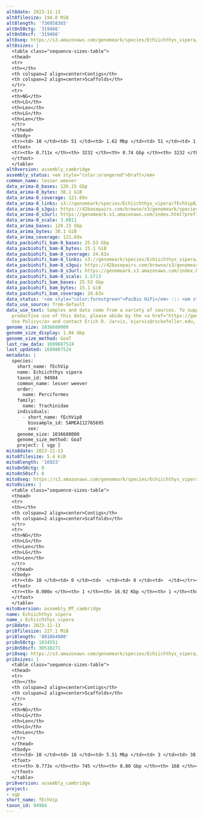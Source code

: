 ```yaml
---
alt8date: 2023-11-13
alt8filesize: 194.0 MiB
alt8length: '736958365'
alt8n50ctg: '319466'
alt8n50scf: '319466'
alt8seq: https://s3.amazonaws.com/genomeark/species/Echiichthys_vipera/fEchVip8/assembly_cambridge/fEchVip8.alt.asm.20231113.fasta.gz
alt8sizes: |
  <table class="sequence-sizes-table">
  <thead>
  <tr>
  <th></th>
  <th colspan=2 align=center>Contigs</th>
  <th colspan=2 align=center>Scaffolds</th>
  </tr>
  <tr>
  <th>NG</th>
  <th>LG</th>
  <th>Len</th>
  <th>LG</th>
  <th>Len</th>
  </tr>
  </thead>
  <tbody>
  <tr><td> 10 </td><td> 51 </td><td> 1.62 Mbp </td><td> 51 </td><td> 1.62 Mbp </td></tr><tr><td> 20 </td><td> 129 </td><td> 1.10 Mbp </td><td> 129 </td><td> 1.10 Mbp </td></tr><tr><td> 30 </td><td> 242 </td><td> 0.79 Mbp </td><td> 242 </td><td> 0.79 Mbp </td></tr><tr><td> 40 </td><td> 403 </td><td> 0.53 Mbp </td><td> 403 </td><td> 0.53 Mbp </td></tr><tr style="background-color:#cccccc;"><td> 50 </td><td> 651 </td><td> 319.47 Kbp </td><td> 651 </td><td> 319.47 Kbp </td></tr><tr><td> 60 </td><td> 1116 </td><td> 149.08 Kbp </td><td> 1116 </td><td> 149.08 Kbp </td></tr><tr><td> 70 </td><td> 2659 </td><td> 24.98 Kbp </td><td> 2659 </td><td> 24.98 Kbp </td></tr><tr><td> 80 </td><td> 0 </td><td>  </td><td> 0 </td><td>  </td></tr><tr><td> 90 </td><td> 0 </td><td>  </td><td> 0 </td><td>  </td></tr><tr><td> 100 </td><td> 0 </td><td>  </td><td> 0 </td><td>  </td></tr></tbody>
  <tfoot>
  <tr><th> 0.711x </th><th> 3232 </th><th> 0.74 Gbp </th><th> 3232 </th><th> 0.74 Gbp </th></tr>
  </tfoot>
  </table>
alt8version: assembly_cambridge
assembly_status: <em style="color:orangered">Draft</em>
common_name: lesser weever
data_arima-8_bases: 126.15 Gbp
data_arima-8_bytes: 38.1 GiB
data_arima-8_coverage: 121.69x
data_arima-8_links: s3://genomeark/species/Echiichthys_vipera/fEchVip8/genomic_data/arima/<br>
data_arima-8_s3gui: https://42basepairs.com/browse/s3/genomeark/species/Echiichthys_vipera/fEchVip8/genomic_data/arima/
data_arima-8_s3url: https://genomeark.s3.amazonaws.com/index.html?prefix=species/Echiichthys_vipera/fEchVip8/genomic_data/arima/
data_arima-8_scale: 3.0811
data_arima_bases: 126.15 Gbp
data_arima_bytes: 38.1 GiB
data_arima_coverage: 121.69x
data_pacbiohifi_bam-8_bases: 25.53 Gbp
data_pacbiohifi_bam-8_bytes: 15.1 GiB
data_pacbiohifi_bam-8_coverage: 24.63x
data_pacbiohifi_bam-8_links: s3://genomeark/species/Echiichthys_vipera/fEchVip8/genomic_data/pacbio_hifi/<br>
data_pacbiohifi_bam-8_s3gui: https://42basepairs.com/browse/s3/genomeark/species/Echiichthys_vipera/fEchVip8/genomic_data/pacbio_hifi/
data_pacbiohifi_bam-8_s3url: https://genomeark.s3.amazonaws.com/index.html?prefix=species/Echiichthys_vipera/fEchVip8/genomic_data/pacbio_hifi/
data_pacbiohifi_bam-8_scale: 1.5713
data_pacbiohifi_bam_bases: 25.53 Gbp
data_pacbiohifi_bam_bytes: 15.1 GiB
data_pacbiohifi_bam_coverage: 24.63x
data_status: '<em style="color:forestgreen">PacBio HiFi</em> ::: <em style="color:forestgreen">Arima</em>'
data_use_source: from-default
data_use_text: Samples and data come from a variety of sources. To support fair and
  productive use of this data, please abide by the <a href="https://genome10k.soe.ucsc.edu/data-use-policies/">Data
  Use Policy</a> and contact Erich D. Jarvis, ejarvis@rockefeller.edu, with any questions.
genome_size: 1036680000
genome_size_display: 1.04 Gbp
genome_size_method: GoaT
last_raw_data: 1699887524
last_updated: 1699887524
metadata: |
  species:
    short_name: fEchVip
    name: Echiichthys vipera
    taxon_id: 94984
    common_name: lesser weever
    order:
      name: Perciformes
    family:
      name: Trachinidae
    individuals:
      - short_name: fEchVip8
        biosample_id: SAMEA112765695
        sex:
    genome_size: 1036680000
    genome_size_method: GoaT
    project: [ vgp ]
mito8date: 2023-11-13
mito8filesize: 5.4 KiB
mito8length: '16923'
mito8n50ctg: 0
mito8n50scf: 0
mito8seq: https://s3.amazonaws.com/genomeark/species/Echiichthys_vipera/fEchVip8/assembly_MT_cambridge/fEchVip8.MT.20231113.fasta.gz
mito8sizes: |
  <table class="sequence-sizes-table">
  <thead>
  <tr>
  <th></th>
  <th colspan=2 align=center>Contigs</th>
  <th colspan=2 align=center>Scaffolds</th>
  </tr>
  <tr>
  <th>NG</th>
  <th>LG</th>
  <th>Len</th>
  <th>LG</th>
  <th>Len</th>
  </tr>
  </thead>
  <tbody>
  <tr><td> 10 </td><td> 0 </td><td>  </td><td> 0 </td><td>  </td></tr><tr><td> 20 </td><td> 0 </td><td>  </td><td> 0 </td><td>  </td></tr><tr><td> 30 </td><td> 0 </td><td>  </td><td> 0 </td><td>  </td></tr><tr><td> 40 </td><td> 0 </td><td>  </td><td> 0 </td><td>  </td></tr><tr style="background-color:#cccccc;"><td> 50 </td><td> 0 </td><td style="background-color:#ff8888;">  </td><td> 0 </td><td style="background-color:#ff8888;">  </td></tr><tr><td> 60 </td><td> 0 </td><td>  </td><td> 0 </td><td>  </td></tr><tr><td> 70 </td><td> 0 </td><td>  </td><td> 0 </td><td>  </td></tr><tr><td> 80 </td><td> 0 </td><td>  </td><td> 0 </td><td>  </td></tr><tr><td> 90 </td><td> 0 </td><td>  </td><td> 0 </td><td>  </td></tr><tr><td> 100 </td><td> 0 </td><td>  </td><td> 0 </td><td>  </td></tr></tbody>
  <tfoot>
  <tr><th> 0.000x </th><th> 1 </th><th> 16.92 Kbp </th><th> 1 </th><th> 16.92 Kbp </th></tr>
  </tfoot>
  </table>
mito8version: assembly_MT_cambridge
name: Echiichthys vipera
name_: Echiichthys_vipera
pri8date: 2023-11-13
pri8filesize: 227.1 MiB
pri8length: '801864980'
pri8n50ctg: 1834551
pri8n50scf: 30510271
pri8seq: https://s3.amazonaws.com/genomeark/species/Echiichthys_vipera/fEchVip8/assembly_cambridge/fEchVip8.pri.asm.20231113.fasta.gz
pri8sizes: |
  <table class="sequence-sizes-table">
  <thead>
  <tr>
  <th></th>
  <th colspan=2 align=center>Contigs</th>
  <th colspan=2 align=center>Scaffolds</th>
  </tr>
  <tr>
  <th>NG</th>
  <th>LG</th>
  <th>Len</th>
  <th>LG</th>
  <th>Len</th>
  </tr>
  </thead>
  <tbody>
  <tr><td> 10 </td><td> 16 </td><td> 5.51 Mbp </td><td> 3 </td><td> 38.68 Mbp </td></tr><tr><td> 20 </td><td> 38 </td><td> 4.14 Mbp </td><td> 6 </td><td> 35.26 Mbp </td></tr><tr><td> 30 </td><td> 65 </td><td> 3.38 Mbp </td><td> 9 </td><td> 34.45 Mbp </td></tr><tr><td> 40 </td><td> 101 </td><td> 2.53 Mbp </td><td> 12 </td><td> 32.22 Mbp </td></tr><tr style="background-color:#cccccc;"><td> 50 </td><td> 149 </td><td style="background-color:#88ff88;"> 1.83 Mbp </td><td> 15 </td><td style="background-color:#88ff88;"> 30.51 Mbp </td></tr><tr><td> 60 </td><td> 216 </td><td> 1.30 Mbp </td><td> 19 </td><td> 28.51 Mbp </td></tr><tr><td> 70 </td><td> 330 </td><td> 0.59 Mbp </td><td> 22 </td><td> 23.68 Mbp </td></tr><tr><td> 80 </td><td> 0 </td><td>  </td><td> 0 </td><td>  </td></tr><tr><td> 90 </td><td> 0 </td><td>  </td><td> 0 </td><td>  </td></tr><tr><td> 100 </td><td> 0 </td><td>  </td><td> 0 </td><td>  </td></tr></tbody>
  <tfoot>
  <tr><th> 0.773x </th><th> 745 </th><th> 0.80 Gbp </th><th> 168 </th><th> 0.80 Gbp </th></tr>
  </tfoot>
  </table>
pri8version: assembly_cambridge
project:
- vgp
short_name: fEchVip
taxon_id: 94984
---
```

